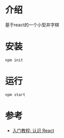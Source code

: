 # 介绍
基于react的一个小型井字棋
# 安装
```npm init```
# 运行
```npm start```
# 参考
* [入门教程: 认识 React](https://react.docschina.org/tutorial/tutorial.html#adding-time-travel)